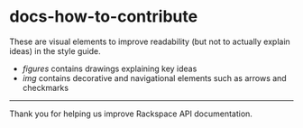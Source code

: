 docs-how-to-contribute
======================
These are visual elements to improve readability (but not to actually explain ideas) in the style guide.

* *figures* contains drawings explaining key ideas
* *img* contains decorative and navigational elements such as arrows and checkmarks

----
Thank you for helping us improve Rackspace API documentation.

